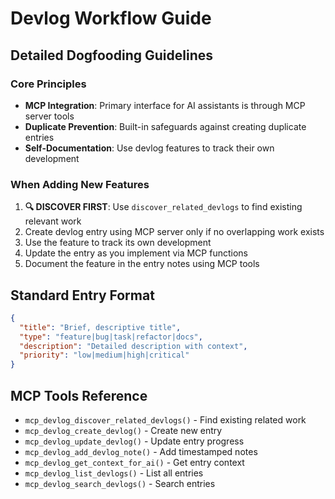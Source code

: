 # Devlog Workflow Guide

## Detailed Dogfooding Guidelines

### Core Principles
- **MCP Integration**: Primary interface for AI assistants is through MCP server tools
- **Duplicate Prevention**: Built-in safeguards against creating duplicate entries
- **Self-Documentation**: Use devlog features to track their own development

### When Adding New Features
1. **🔍 DISCOVER FIRST**: Use `discover_related_devlogs` to find existing relevant work
2. Create devlog entry using MCP server only if no overlapping work exists  
3. Use the feature to track its own development
4. Update the entry as you implement via MCP functions
5. Document the feature in the entry notes using MCP tools

## Standard Entry Format
```json
{
  "title": "Brief, descriptive title",
  "type": "feature|bug|task|refactor|docs", 
  "description": "Detailed description with context",
  "priority": "low|medium|high|critical"
}
```

## MCP Tools Reference
- `mcp_devlog_discover_related_devlogs()` - Find existing related work
- `mcp_devlog_create_devlog()` - Create new entry
- `mcp_devlog_update_devlog()` - Update entry progress
- `mcp_devlog_add_devlog_note()` - Add timestamped notes
- `mcp_devlog_get_context_for_ai()` - Get entry context
- `mcp_devlog_list_devlogs()` - List all entries
- `mcp_devlog_search_devlogs()` - Search entries
